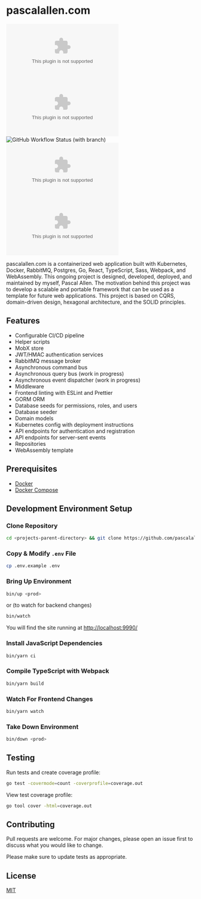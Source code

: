 # pascalallen.com

![GitHub go.mod Go version](https://img.shields.io/github/go-mod/go-version/pascalallen/pascalallen.com)
[![Go Report Card](https://goreportcard.com/badge/github.com/pascalallen/pascalallen.com)](https://goreportcard.com/report/github.com/pascalallen/pascalallen.com)
![GitHub Workflow Status (with branch)](https://img.shields.io/github/actions/workflow/status/pascalallen/pascalallen.com/go.yml?branch=main)
![GitHub](https://img.shields.io/github/license/pascalallen/pascalallen.com)
![GitHub code size in bytes](https://img.shields.io/github/languages/code-size/pascalallen/pascalallen.com)

pascalallen.com is a containerized web application built with Kubernetes, Docker, RabbitMQ, Postgres, Go, React, 
TypeScript, Sass, Webpack, and WebAssembly. This ongoing project is designed, developed, deployed, and 
maintained by myself, Pascal Allen. The motivation behind this project was to develop a scalable and portable 
framework that can be used as a template for future web applications. This project is based on CQRS, domain-driven design, 
hexagonal architecture, and the SOLID principles.

## Features

- Configurable CI/CD pipeline
- Helper scripts
- MobX store
- JWT/HMAC authentication services
- RabbitMQ message broker
- Asynchronous command bus
- Asynchronous query bus (work in progress)
- Asynchronous event dispatcher (work in progress)
- Middleware
- Frontend linting with ESLint and Prettier
- GORM ORM
- Database seeds for permissions, roles, and users
- Database seeder
- Domain models
- Kubernetes config with deployment instructions
- API endpoints for authentication and registration
- API endpoints for server-sent events
- Repositories
- WebAssembly template

## Prerequisites

- [Docker](https://www.docker.com/)
- [Docker Compose](https://docs.docker.com/compose/)

## Development Environment Setup

### Clone Repository

```bash
cd <projects-parent-directory> && git clone https://github.com/pascalallen/pascalallen.com.git
```

### Copy & Modify `.env` File

```bash
cp .env.example .env
```

### Bring Up Environment

```bash
bin/up <prod>
``` 

or (to watch for backend changes)

```bash
bin/watch
```

You will find the site running at [http://localhost:9990/](http://localhost:9990/)

### Install JavaScript Dependencies

```bash
bin/yarn ci
```

### Compile TypeScript with Webpack

```bash
bin/yarn build
```

### Watch For Frontend Changes

```bash
bin/yarn watch
```

### Take Down Environment

```bash
bin/down <prod>
```

## Testing

Run tests and create coverage profile:

```bash
go test -covermode=count -coverprofile=coverage.out
```

View test coverage profile:

```bash
go tool cover -html=coverage.out
```

## Contributing

Pull requests are welcome. For major changes, please open an issue first
to discuss what you would like to change.

Please make sure to update tests as appropriate.

## License

[MIT](LICENSE)
